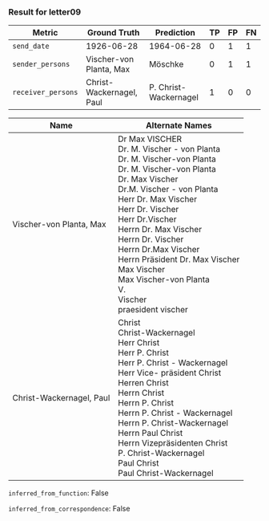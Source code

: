 ### Result for letter09
| Metric           | Ground Truth | Prediction | TP | FP | FN |
|------------------|--------------|------------|----|----|----|
| `send_date`        | 1926-06-28 | 1964-06-28 | 0 | 1 | 1 |
| `sender_persons`  | Vischer-von Planta, Max | Möschke | 0 | 1 | 1 |
| `receiver_persons` | Christ-Wackernagel, Paul | P. Christ-Wackernagel | 1 | 0 | 0 |

| Name | Alternate Names |
| --- | --- |
| Vischer-von Planta, Max | Dr Max VISCHER<br>Dr. M. Vischer - von Planta<br>Dr. M. Vischer-von Planta<br>Dr. M. Vischer-von Planta<br>Dr. Max Vischer<br>Dr.M. Vischer - von Planta<br>Herr Dr. Max Vischer<br>Herr Dr. Vischer<br>Herr Dr.Vischer<br>Herrn Dr. Max Vischer<br>Herrn Dr. Vischer<br>Herrn Dr.Max Vischer<br>Herrn Präsident Dr. Max Vischer<br>Max Vischer<br>Max Vischer-von Planta<br>V.<br>Vischer<br>praesident vischer |
| Christ-Wackernagel, Paul | Christ<br>Christ-Wackernagel<br>Herr Christ<br>Herr P. Christ<br>Herr P. Christ - Wackernagel<br>Herr Vice- präsident Christ<br>Herren Christ<br>Herrn Christ<br>Herrn P. Christ<br>Herrn P. Christ - Wackernagel<br>Herrn P. Christ-Wackernagel<br>Herrn Paul Christ<br>Herrn Vizepräsidenten Christ<br>P. Christ-Wackernagel<br>Paul Christ<br>Paul Christ-Wackernagel |

`inferred_from_function`: False

`inferred_from_correspondence`: False
